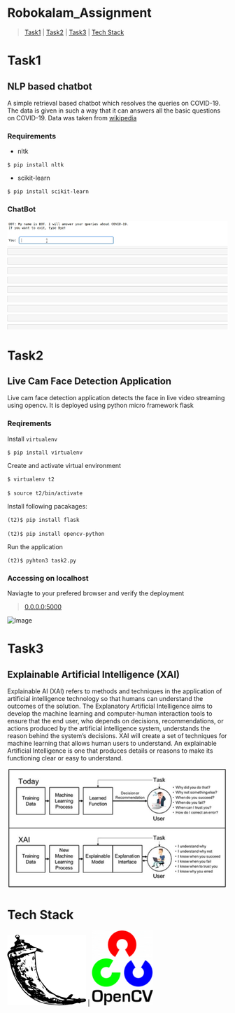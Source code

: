 # Robokalam_Assignment

> [Task1](#task1) | [Task2](#task2) | [Task3](#task3) | [Tech Stack](tech-stack)


# Task1

## NLP based chatbot

A simple retrieval based chatbot which resolves the queries on COVID-19. 
The data is given in such a way that it can answers all the basic questions on COVID-19.
Data was taken from [wikipedia](https://en.wikipedia.org/wiki/Coronavirus_disease_2019)

### Requirements
- nltk
```
$ pip install nltk
```
- scikit-learn
```
$ pip install scikit-learn
```

### ChatBot
![Image](task1/task1.gif)


# Task2

## Live Cam Face Detection Application

Live cam face detection application detects the face in live video streaming using opencv. It is deployed using python micro framework flask

### Reqirements
Install `virtualenv` 
```
$ pip install virtualenv
```
Create  and activate virtual environment
```
$ virtualenv t2

$ source t2/bin/activate
```

Install following pacakages:
```
(t2)$ pip install flask

(t2)$ pip install opencv-python
```

Run the application
```
(t2)$ pyhton3 task2.py
```

### Accessing on localhost
Naviagte to your prefered browser and verify the deployment
> [0.0.0.0:5000](http://0.0.0.0:5000/)

![Image]()

# Task3

## Explainable Artificial Intelligence (XAI)

Explainable AI (XAI) refers to methods and techniques in the application of artificial intelligence technology so that humans can understand the outcomes of the solution.
The Explanatory Artificial Intelligence aims to develop the machine learning and computer-human interaction tools to ensure that the end user,
who depends on decisions, recommendations, or actions produced by the artificial intelligence system, understands the reason behind the system’s decisions.
XAI will create a set of techniques for machine learning that allows human users to understand. An explainable Artificial Intelligence is one that produces details
or reasons to make its functioning clear or easy to understand.

![Image](task3/task3.png)

# Tech Stack
![Image](images/flask.png) | ![Image](images/opencv.png)
